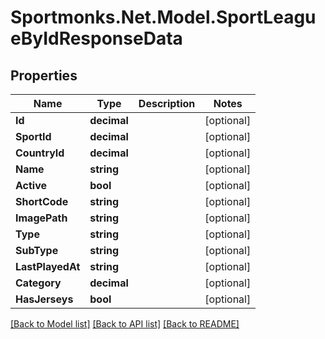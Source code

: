 # Sportmonks.Net.Model.SportLeagueByIdResponseData

## Properties

Name | Type | Description | Notes
------------ | ------------- | ------------- | -------------
**Id** | **decimal** |  | [optional] 
**SportId** | **decimal** |  | [optional] 
**CountryId** | **decimal** |  | [optional] 
**Name** | **string** |  | [optional] 
**Active** | **bool** |  | [optional] 
**ShortCode** | **string** |  | [optional] 
**ImagePath** | **string** |  | [optional] 
**Type** | **string** |  | [optional] 
**SubType** | **string** |  | [optional] 
**LastPlayedAt** | **string** |  | [optional] 
**Category** | **decimal** |  | [optional] 
**HasJerseys** | **bool** |  | [optional] 

[[Back to Model list]](../README.md#documentation-for-models) [[Back to API list]](../README.md#documentation-for-api-endpoints) [[Back to README]](../README.md)

